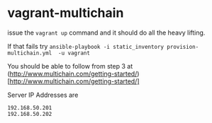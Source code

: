 # vagrant-multichain

issue the `vagrant up` command and it should do all the heavy lifting.

If that fails try
`ansible-playbook -i static_inventory provision-multichain.yml  -u vagrant`

You should be able to follow from step 3 at (http://www.multichain.com/getting-started/)[http://www.multichain.com/getting-started/]

Server IP Addresses are 
```
192.168.50.201
192.168.50.202
```

